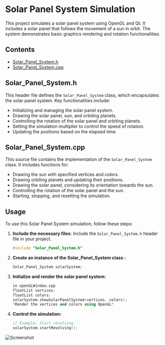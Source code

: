# Solar Panel System Simulation

This project simulates a solar panel system using OpenGL and Qt. It includes a solar panel that follows the movement of a sun in orbit. The system demonstrates basic graphics rendering and rotation functionalities.

## Contents

- [Solar_Panel_System.h](#solar_panel_systemh)
- [Solar_Panel_System.cpp](#solar_panel_systemcpp)

## Solar_Panel_System.h

This header file defines the `Solar_Panel_System` class, which encapsulates the solar panel system. Key functionalities include:

- Initializing and managing the solar panel system.
- Drawing the solar panel, sun, and orbiting planets.
- Controlling the rotation of the solar panel and orbiting planets.
- Setting the simulation multiplier to control the speed of rotation.
- Updating the positions based on the elapsed time.

## Solar_Panel_System.cpp

This source file contains the implementation of the `Solar_Panel_System` class. It includes functions for:

- Drawing the sun with specified vertices and colors.
- Drawing orbiting planets and updating their positions.
- Drawing the solar panel, considering its orientation towards the sun.
- Controlling the rotation of the solar panel and the sun.
- Starting, stopping, and resetting the simulation.

## Usage

To use this Solar Panel System simulation, follow these steps:

1. **Include the necessary files**: Include the `Solar_Panel_System.h` header file in your project.

   ```cpp
   #include "Solar_Panel_System.h"

2. **Create an instance of the Solar_Panel_System class :**
   ```cpp
   Solar_Panel_System solarSystem;

3. **Initialize and render the solar panel system:**
   ```cpp
   in openGLWindow.cpp
   floatList vertices;
   floatList colors;
   solarSystem.showSolarPanelSystem(vertices, colors);
   *Render the vertices and colors using OpenGL*

4. **Control the simulation:**
   ```cpp
   // Example: Start revolving
   solarSystem.startRevolving();

![Screenshot](s.png)


